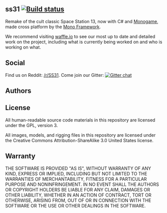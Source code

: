 ## ss31 [![Build status](https://ci.appveyor.com/api/projects/status/pqht5nwba1a26m8k?svg=true)](https://ci.appveyor.com/project/cybergeek94/ss31)
Remake of the cult classic Space Station 13, now with C# and [Monogame](http://www.monogame.net/), made cross platform by the [Mono Framework](http://www.mono-project.com/).

We recommend visiting [waffle.io](https://waffle.io/ss31/ss31) to see our most up to date and detailed work on the project, including what is currently being worked on and who is working on what.

Social
-

Find us on Reddit: [/r/SS31](http://www.reddit.com/r/SS31).
Come join our Gitter: [![Gitter chat](https://badges.gitter.im/gitterHQ/gitter.png)](https://gitter.im/ss31)

Authors
-

License
-
All human-readable source code materials in this repository are licensed under the GPL, version 3.

All images, models, and rigging files in this repository are licensed under the Creative Commons Attribution-ShareAlike 3.0 United States license.

Warranty
-
THE SOFTWARE IS PROVIDED "AS IS", WITHOUT WARRANTY OF ANY KIND, EXPRESS OR
IMPLIED, INCLUDING BUT NOT LIMITED TO THE WARRANTIES OF MERCHANTABILITY, FITNESS
FOR A PARTICULAR PURPOSE AND NONINFRINGEMENT. IN NO EVENT SHALL THE AUTHORS OR
COPYRIGHT HOLDERS BE LIABLE FOR ANY CLAIM, DAMAGES OR OTHER LIABILITY, WHETHER
IN AN ACTION OF CONTRACT, TORT OR OTHERWISE, ARISING FROM, OUT OF OR IN
CONNECTION WITH THE SOFTWARE OR THE USE OR OTHER DEALINGS IN THE SOFTWARE.
